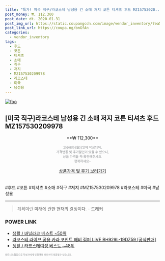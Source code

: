 ```yaml
--- 
title: "특가! 미국 직구/라코스테 남성용 긴 소매 저지 코튼 티셔츠 후드 MZ15753020..." 
post_money: ₩. 112,300 
post_date: dt. 2020.01.31 
post_img_url: https://static.coupangcdn.com/image/vendor_inventory/7ea5/50a734044908a993cc85716bc907b189c8a4c70ed5891111ba7e2431331f.jpg 
post_link_url: https://coupa.ng/bnGfAn 
categories: 
  - vendor_inventory 
tags: 
  - 후드 
  - 코튼 
  - 티셔츠 
  - 소매 
  - 직구 
  - 저지 
  - MZ157530209978 
  - 라코스테 
  - 미국 
  - 남성용 
--- 
```

[![foo](https://static.coupangcdn.com/image/vendor_inventory/7ea5/50a734044908a993cc85716bc907b189c8a4c70ed5891111ba7e2431331f.jpg)](https://coupa.ng/bnGfAn) 

## [미국 직구]라코스테 남성용 긴 소매 저지 코튼 티셔츠 후드 MZ157530209978 
<p style="text-align: center;">**₩ 112,300**</p> 
<p style="text-align: center;"><span style="color: #898c8f; font-family: Georgia,Times,serif; font-size: 0.75em;">2020년01월31일에 작성되어, <br>가격변동 및 추가할인이 있을 수 있으니,<br> 상품 가격을 꼭!확인해주세요.<br>행복하세요~</span> 
</p>	 
<div markdown="0" style="text-align: center;"><a href="https://coupa.ng/bnGfAn" class="btn btn--success">상품가격 및 후기 보러가기</a></div> 
<br><br> 
  #후드 #코튼 #티셔츠 #소매 #직구 #저지 #MZ157530209978 #라코스테 #미국 #남성용 
<hr> 

> 계획이란 미래에 관한 현재의 결정이다. - 드래커 


### POWER LINK

* <a href="https://blog.naver.com/santokki14/221786193532" target="_blank">생활 / 바닐라코 베스트 ~50위</a>
* <a href="https://blog.naver.com/santokki14/221784692230" target="_blank">라코스테 라이브 공용 카라 포인트 헤비 점퍼 LIVE BH929L-19DZ59 [공식판매]</a>
* <a href="https://blog.naver.com/santokki14/221789623092" target="_blank">생활 / 라코스테여성 베스트 ~48위</a>

<span style="color: #898c8f; font-family: Georgia,Times,serif; font-size: 0.55em;">파트너스활동으로 작성자에게 일정액의 커미션이 제공될수 있습니다.</span> 

